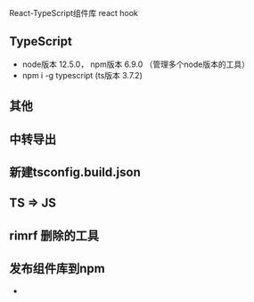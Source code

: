 React-TypeScript组件库
react hook

## TypeScript

- node版本 12.5.0， npm版本 6.9.0 （管理多个node版本的工具）
- npm i -g typescript (ts版本 3.7.2)

## 其他

## 中转导出

## 新建tsconfig.build.json

## TS => JS

## rimrf 删除的工具

## 发布组件库到npm
* 

